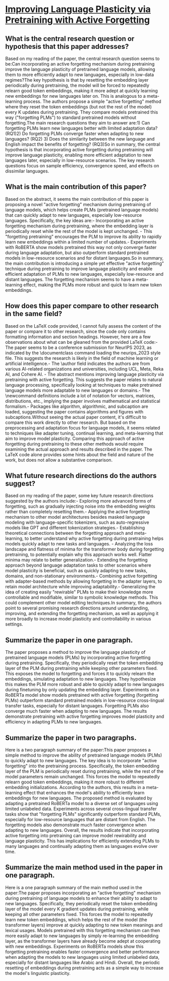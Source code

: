 # [Improving Language Plasticity via Pretraining with Active Forgetting](https://arxiv.org/abs/2307.01163)

## What is the central research question or hypothesis that this paper addresses?

Based on my reading of the paper, the central research question seems to be:Can incorporating an active forgetting mechanism during pretraining improve the language plasticity of pretrained language models, allowing them to more efficiently adapt to new languages, especially in low-data regimes?The key hypothesis is that by resetting the embedding layer periodically during pretraining, the model will be forced to repeatedly relearn good token embeddings, making it more adept at quickly learning new embeddings for new languages later on. This is analogous to a meta-learning process. The authors propose a simple "active forgetting" method where they reset the token embeddings (but not the rest of the model) every K updates during pretraining. They compare models pretrained this way ("forgetting PLMs") to standard pretrained models without forgetting.The main research questions they aim to answer are:1) Can forgetting PLMs learn new languages better with limited adaptation data? (RQ1)2) Do forgetting PLMs converge faster when adapting to new languages? (RQ2) 3) Does the similarity between the new language and English impact the benefits of forgetting? (RQ3)So in summary, the central hypothesis is that incorporating active forgetting during pretraining will improve language plasticity, enabling more efficient adaptation to new languages later, especially in low-resource scenarios. The key research questions focus on sample efficiency, convergence speed, and effects on dissimilar languages.


## What is the main contribution of this paper?

Based on the abstract, it seems the main contribution of this paper is proposing a novel "active forgetting" mechanism during pretraining of language models, which helps create PLMs (pretrained language models) that can quickly adapt to new languages, especially low-resource languages. Specifically, the key ideas are:- Incorporating an active forgetting mechanism during pretraining, where the embedding layer is periodically reset while the rest of the model is kept unchanged. - This "forgetting pretraining" encourages the PLM to improve its ability to rapidly learn new embeddings within a limited number of updates.- Experiments with RoBERTA show models pretrained this way not only converge faster during language adaptation, but also outperform standard pretrained models in low-resource scenarios and for distant languages.So in summary, the main contribution is introducing a simple yet effective "active forgetting" technique during pretraining to improve language plasticity and enable efficient adaptation of PLMs to new languages, especially low-resource and distant languages. The forgetting mechanism seems to have a meta-learning effect, making the PLMs more robust and quick to learn new token embeddings.


## How does this paper compare to other research in the same field?

Based on the LaTeX code provided, I cannot fully assess the content of the paper or compare it to other research, since the code only contains formatting information and section headings. However, here are a few observations about what can be gleaned from the provided LaTeX code:- The paper seems to be a conference submission for NeurIPS 2023, as indicated by the \documentclass command loading the neurips_2023 style file. This suggests the research is likely in the field of machine learning or artificial intelligence.- The \author field indicates the authors are from various AI-related organizations and universities, including UCL, Meta, Reka AI, and Cohere AI. - The abstract mentions improving language plasticity via pretraining with active forgetting. This suggests the paper relates to natural language processing, specifically looking at techniques to make pretrained language models more adaptable to new languages or domains.- The \newcommand definitions include a lot of notation for vectors, matrices, distributions, etc., implying the paper involves mathematical and statistical formalism.- Packages like algorithm, algorithmic, and subcaption are loaded, suggesting the paper contains algorithms and figures with subcaptions.Without seeing the actual paper content, it's difficult to compare this work directly to other research. But based on the preprocessing and adaptation focus for language models, it seems related to techniques like adapter tuning, continual learning, and meta-learning that aim to improve model plasticity. Comparing this approach of active forgetting during pretraining to these other methods would require examining the actual approach and results described in the paper. The LaTeX code alone provides some hints about the field and nature of the work, but does not allow a substantive comparison.


## What future research directions do the authors suggest?

Based on my reading of the paper, some key future research directions suggested by the authors include:- Exploring more advanced forms of forgetting, such as gradually injecting noise into the embedding weights rather than completely resetting them.- Applying the active forgetting mechanism to other model architectures besides masked language modeling with language-specific tokenizers, such as auto-regressive models like GPT and different tokenization strategies.- Establishing theoretical connections between the forgetting approach and meta-learning, to better understand why active forgetting during pretraining helps models quickly adapt to new tasks and languages. - Analyzing the loss landscape and flatness of minima for the transformer body during forgetting pretraining, to potentially explain why this approach works well. Flatter minima may relate to better generalization.- Extending the forgetting approach beyond language adaptation tasks to other scenarios where model plasticity is beneficial, such as quickly adapting to new tasks, domains, and non-stationary environments.- Combining active forgetting with adapter-based methods by allowing forgetting in the adapter layers, to retain model architecture while improving adaptability.- Generalizing the idea of creating easily "rewirable" PLMs to make their knowledge more controllable and modifiable, similar to symbolic knowledge methods. This could complement other model editing techniques.In summary, the authors point to several promising research directions around understanding, improving, and extending the forgetting mechanism, as well as applying it more broadly to increase model plasticity and controllability in various settings.


## Summarize the paper in one paragraph.

The paper proposes a method to improve the language plasticity of pretrained language models (PLMs) by incorporating active forgetting during pretraining. Specifically, they periodically reset the token embedding layer of the PLM during pretraining while keeping other parameters fixed. This exposes the model to forgetting and forces it to quickly relearn the embeddings, simulating adaptation to new languages. They hypothesize this makes the PLM more robust and able to quickly adapt to new languages during finetuning by only updating the embedding layer. Experiments on a RoBERTa model show models pretrained with active forgetting (forgetting PLMs) outperform standard pretrained models in low-resource cross-lingual transfer tasks, especially for distant languages. Forgetting PLMs also converge much faster when adapting to new languages. The results demonstrate pretraining with active forgetting improves model plasticity and efficiency in adapting PLMs to new languages.


## Summarize the paper in two paragraphs.

Here is a two paragraph summary of the paper:This paper proposes a simple method to improve the ability of pretrained language models (PLMs) to quickly adapt to new languages. The key idea is to incorporate "active forgetting" into the pretraining process. Specifically, the token embedding layer of the PLM is periodically reset during pretraining, while the rest of the model parameters remain unchanged. This forces the model to repeatedly relearn good token embeddings, making it more robust to different embedding initializations. According to the authors, this results in a meta-learning effect that enhances the model's ability to efficiently learn embeddings for new languages. The proposed method is evaluated by adapting a pretrained RoBERTa model to a diverse set of languages using limited unlabeled data. Experiments across several cross-lingual transfer tasks show that "forgetting PLMs" significantly outperform standard PLMs, especially for low-resource languages that are distant from English. The forgetting models also demonstrate much faster convergence when adapting to new languages. Overall, the results indicate that incorporating active forgetting into pretraining can improve model rewirability and language plasticity. This has implications for efficiently extending PLMs to many languages and continually adapting them as languages evolve over time.


## Summarize the main method used in the paper in one paragraph.

Here is a one paragraph summary of the main method used in the paper:The paper proposes incorporating an "active forgetting" mechanism during pretraining of language models to enhance their ability to adapt to new languages. Specifically, they periodically reset the token embedding layer of the model every K gradient updates during pretraining, while keeping all other parameters fixed. This forces the model to repeatedly learn new token embeddings, which helps the rest of the model (the transformer layers) improve at quickly adapting to new token meanings and lexical usages. Models pretrained with this forgetting mechanism can then more easily adapt to new languages by simply re-learning the embedding layer, as the transformer layers have already become adept at cooperating with new embeddings. Experiments on RoBERTa models show this forgetting pretraining enables faster convergence and better performance when adapting the models to new languages using limited unlabeled data, especially for distant languages like Arabic and Hindi. Overall, the periodic resetting of embeddings during pretraining acts as a simple way to increase the model's linguistic plasticity.
